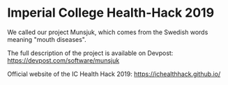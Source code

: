 # Imperial College Health-Hack 2019

We called our project Munsjuk, which comes from the Swedish words meaning "mouth diseases".

The full description of the project is available on Devpost:
https://devpost.com/software/munsjuk

Official website of the IC Health Hack 2019:
https://ichealthhack.github.io/

